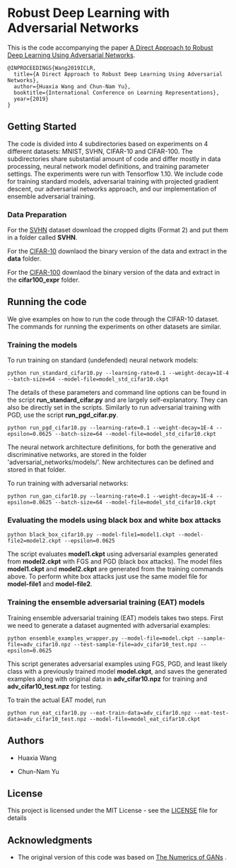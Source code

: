 # Robust Deep Learning with Adversarial Networks

This is the code accompanying the paper [A Direct Approach to Robust Deep Learning Using Adversarial Networks](https://openreview.net/forum?id=S1lIMn05F7&noteId=H1lmqBBmxV). 

```
@INPROCEEDINGS{Wang2019ICLR,
  title={A Direct Approach to Robust Deep Learning Using Adversarial Networks},
  author={Huaxia Wang and Chun-Nam Yu},
  booktitle={International Conference on Learning Representations},
  year={2019}
}
```


## Getting Started

The code is divided into 4 subdirectories based on experiments on 4 different datasets: MNIST, SVHN, CIFAR-10 and CIFAR-100. 
The subdirectories share substantial amount of code and differ mostly in data processing, neural network model definitions, and training parameter settings. 
The experiments were run with Tensorflow 1.10. 
We include code for training standard models, adversarial training with projected gradient descent, our adversarial networks approach, and our implementation of ensemble adversarial training. 


### Data Preparation

For the [SVHN](http://ufldl.stanford.edu/housenumbers/) dataset download the cropped digits (Format 2) and put them in a folder called **SVHN**. 


For the [CIFAR-10](https://www.cs.toronto.edu/~kriz/cifar.html) downlaod the binary version of the data and extract in the **data** folder. 

For the [CIFAR-100](https://www.cs.toronto.edu/~kriz/cifar.html) downlaod the binary version of the data and extract in the **cifar100_expr** folder. 
## Running the code

We give examples on how to run the code through the CIFAR-10 dataset. The commands for running the experiments on other datasets are similar. 

### Training the models


To run training on standard (undefended) neural network models: 
```
python run_standard_cifar10.py --learning-rate=0.1 --weight-decay=1E-4 --batch-size=64 --model-file=model_std_cifar10.ckpt 
```
The details of these parameters and command line options can be found in the script **run_standard_cifar.py** and are largely self-explanatory. They can also be directly set in the scripts. Similarly to run adversarial training with PGD, use the script **run_pgd_cifar.py**. 

```
python run_pgd_cifar10.py --learning-rate=0.1 --weight-decay=1E-4 --epsilon=0.0625 --batch-size=64 --model-file=model_std_cifar10.ckpt 
```

The neural network architecture definitions, for both the generative and discriminative networks, are stored in the folder 'adversarial_networks/models/'. 
New architectures can be defined and stored in that folder. 


To run training with adversarial networks: 
```
python run_gan_cifar10.py --learning-rate=0.1 --weight-decay=1E-4 --epsilon=0.0625 --batch-size=64 --model-file=model_std_cifar10.ckpt 
```


### Evaluating the models using black box and white box attacks

```
python black_box_cifar10.py --model-file1=model1.ckpt --model-file2=model2.ckpt --epsilon=0.0625
```

The script evaluates **model1.ckpt** using adversarial examples generated from **model2.ckpt** with FGS and PGD (black box attacks). 
The model files **model1.ckpt** and **model2.ckpt** are generated from the training commands above. 
To perform white box attacks just use the same model file for **model-file1** and **model-file2**. 


### Training the ensemble adversarial training (EAT) models

Training ensemble adversarial training (EAT) models takes two steps. 
First we need to generate a dataset augmented with adversarial examples: 

```
python ensemble_examples_wrapper.py --model-file=model.ckpt --sample-file=adv_cifar10.npz --test-sample-file=adv_cifar10_test.npz --epsilon=0.0625
```

This script generates adversarial examples using FGS, PGD, and least likely class with a previously trained model **model.ckpt**, and saves the generated examples along with original data in **adv_cifar10.npz** for training and **adv_cifar10_test.npz** for testing. 

To train the actual EAT model, run
```
python run_eat_cifar10.py --eat-train-data=adv_cifar10.npz --eat-test-data=adv_cifar10_test.npz --model-file=model_eat_cifar10.ckpt
```



## Authors

* Huaxia Wang

* Chun-Nam Yu


## License

This project is licensed under the MIT License - see the [LICENSE](LICENSE) file for details

## Acknowledgments

* The original version of this code was based on [The Numerics of GANs](https://github.com/LMescheder/TheNumericsOfGANs) . 

